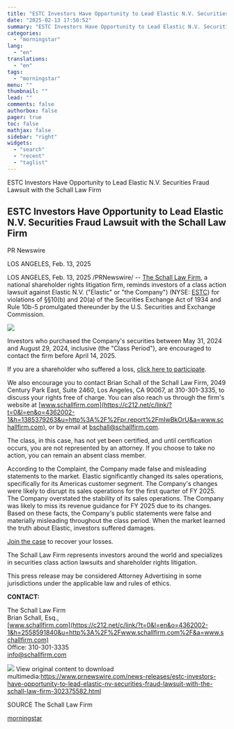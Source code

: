 ```yaml
---
title: "ESTC Investors Have Opportunity to Lead Elastic N.V. Securities Fraud Lawsuit with the Schall Law Firm"
date: "2025-02-13 17:50:52"
summary: "ESTC Investors Have Opportunity to Lead Elastic N.V. Securities Fraud Lawsuit with the Schall Law Firm ESTC Investors Have Opportunity to Lead Elastic N.V. Securities Fraud Lawsuit with the Schall Law Firm PR Newswire LOS ANGELES, Feb. 13, 2025 LOS ANGELES, Feb. 13, 2025 /PRNewswire/ -- The Schall Law Firm,..."
categories:
  - "morningstar"
lang:
  - "en"
translations:
  - "en"
tags:
  - "morningstar"
menu: ""
thumbnail: ""
lead: ""
comments: false
authorbox: false
pager: true
toc: false
mathjax: false
sidebar: "right"
widgets:
  - "search"
  - "recent"
  - "taglist"
---
```


ESTC Investors Have Opportunity to Lead Elastic N.V. Securities Fraud Lawsuit with the Schall Law Firm

ESTC Investors Have Opportunity to Lead Elastic N.V. Securities Fraud Lawsuit with the Schall Law Firm
------------------------------------------------------------------------------------------------------

PR Newswire

LOS ANGELES, Feb. 13, 2025


LOS ANGELES, Feb. 13, 2025 /PRNewswire/ -- [The Schall Law Firm](https://c212.net/c/link/?t=0&l=en&o=4362002-1&h=2022572304&u=https%3A%2F%2Fschallfirm.com%2F&a=The+Schall+Law+Firm), a national shareholder rights litigation firm, reminds investors of a class action lawsuit against Elastic N.V. ("Elastic" or "the Company") (NYSE: [ESTC](https://c212.net/c/link/?t=0&l=en&o=4362002-1&h=3229809091&u=https%3A%2F%2Fwww.marketwatch.com%2Finvesting%2Fstock%2FESTC&a=ESTC)) for violations of §§10(b) and 20(a) of the Securities Exchange Act of 1934 and Rule 10b-5 promulgated thereunder by the U.S. Securities and Exchange Commission.

[![](https://mma.prnewswire.com/media/1396534/Schall_Firm_Logo.jpg)](https://mma.prnewswire.com/media/1396534/Schall_Firm_Logo.html)

Investors who purchased the Company's securities between May 31, 2024 and August 29, 2024, inclusive (the "Class Period"), are encouraged to contact the firm before April 14, 2025.

If you are a shareholder who suffered a loss, [click here to participate](https://c212.net/c/link/?t=0&l=en&o=4362002-1&h=1870135124&u=https%3A%2F%2Fschallfirm.com%2Fcases%2Felastic-n-v-2%2F%23case-form&a=click+here+to+participate).

We also encourage you to contact Brian Schall of the Schall Law Firm, 2049 Century Park East, Suite 2460, Los Angeles, CA 90067, at 310-301-3335, to discuss your rights free of charge. You can also reach us through the firm's website at [www.schallfirm.com](https://c212.net/c/link/?t=0&l=en&o=4362002-1&h=1385379263&u=http%3A%2F%2Fpr.report%2FmIwBkOrU&a=www.schallfirm.com), or by email at [bschall@schallfirm.com](mailto:bschall@schallfirm.com).

The class, in this case, has not yet been certified, and until certification occurs, you are not represented by an attorney. If you choose to take no action, you can remain an absent class member.

According to the Complaint, the Company made false and misleading statements to the market. Elastic significantly changed its sales operations, specifically for its Americas customer segment. The Company's changes were likely to disrupt its sales operations for the first quarter of FY 2025. The Company overstated the stability of its sales operations. The Company was likely to miss its revenue guidance for FY 2025 due to its changes. Based on these facts, the Company's public statements were false and materially misleading throughout the class period. When the market learned the truth about Elastic, investors suffered damages.

[Join the case](https://c212.net/c/link/?t=0&l=en&o=4362002-1&h=3929437852&u=https%3A%2F%2Fschallfirm.com%2Fcases%2Felastic-n-v-2%2F%23case-form&a=Join+the+case) to recover your losses.

The Schall Law Firm represents investors around the world and specializes in securities class action lawsuits and shareholder rights litigation.

This press release may be considered Attorney Advertising in some jurisdictions under the applicable law and rules of ethics.

**CONTACT:**

The Schall Law Firm  
Brian Schall, Esq.,  
[www.schallfirm.com](https://c212.net/c/link/?t=0&l=en&o=4362002-1&h=2558591840&u=http%3A%2F%2Fwww.schallfirm.com%2F&a=www.schallfirm.com)  
Office: 310-301-3335  
[info@schallfirm.com](mailto:info@schallfirm.com)

 ![](https://c212.net/c/img/favicon.png?sn=LA18680&sd=2025-02-13) View original content to download multimedia:<https://www.prnewswire.com/news-releases/estc-investors-have-opportunity-to-lead-elastic-nv-securities-fraud-lawsuit-with-the-schall-law-firm-302375582.html>

SOURCE The Schall Law Firm

[morningstar](https://www.morningstar.com/news/pr-newswire/20250213la18680/estc-investors-have-opportunity-to-lead-elastic-nv-securities-fraud-lawsuit-with-the-schall-law-firm)
